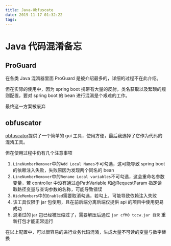 ```yaml
---
title: Java-Obfuscate
date: 2019-11-17 01:32:22
tags:
---
```


# Java 代码混淆备忘

## ProGuard

在各类 Java 混淆器里面 ProGuard 是被介绍最多的，详细的过程不在此介绍。

但在实际的使用中，因为 spring boot 携带有大量的反射，类名获取以及繁琐的规则配置，要对 spring boot 的 bean 进行混淆是个艰难的工作。

最终这一方案被废弃

## obfuscator

[obfuscator](https://github.com/superblaubeere27/obfuscator)提供了一个简单的 gui 工具，使用方便，最后我选择了它作为代码的混淆工具。

但在使用过程中仍有几个注意事项

1. `LineNumberRemover`中的`Add Local Names`不可勾选，这可能导致 spring boot 的依赖注入失败，失败原因为发现两个同名的 bean
1. `LineNumberRemover`中的`Rename Local variables`不可勾选，这会重命名参数变量，若 controller 中没有通过@PathVariable 和@RequestParam 指定读取路径变量与查询参数的名称，可能导致错误
1. `HideMembers`中的`Enabled`需要取消勾选，若勾上，可能导致依赖注入失败
1. 该工具仅限于 jar 包使用，且在前后端分离后端仅提供 api 的项目中使用更易成功
1. 混淆过的 jar 包已经被压缩过了，需要解压后通过 `jar cfM0 tccw.jar 目录` 重新打包才能正常运行

在以上配置中，可以很容易的进行业务代码混淆，生成大量不可读的变量与数字替换
